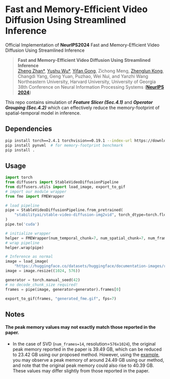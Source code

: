 # Fast and Memory-Efficient Video Diffusion Using Streamlined Inference

Official Implementation of **NeurIPS2024** Fast and Memory-Efficient Video Diffusion Using Streamlined Inference

> **Fast and Memory-Efficient Video Diffusion Using Streamlined Inference**   
> [Zheng Zhan*](https://zhanzheng8585.github.io), [Yushu Wu*](https://scholar.google.com/citations?user=3hEDsFYAAAAJ&hl=en), [Yifan Gong](https://yifanfanfanfan.github.io/),
> Zichong Meng, [Zhenglun Kong](https://zlkong.github.io/homepage/), Changdi Yang, Geng Yuan, Puzhao, Wei Nui, and
> Yanzhi
> Wang  
> Northeastern University, Harvard University, University of Georgia  
> 38th Conference on Neural Information Processing Systems ([**NeurIPS 2024**](https://neurips.cc/Conferences/2024/))



This repo contains simulation of **_Feature Slicer (Sec.4.1)_** and **_Operator Grouping (Sec.4.2)_** which can
effectively reduce the memory-footprint of spatial-temporal model in inference.

## Dependencies

```bash
pip install torch==2.4.1 torchvision==0.19.1 --index-url https://download.pytorch.org/whl/cu121
pip install pynvml  # for memory-footprint benchmark
pip install .
```

## Usage

```python
import torch
from diffusers import StableVideoDiffusionPipeline
from diffusers.utils import load_image, export_to_gif
# import our module wrapper
from fme import FMEWrapper

# load pipeline
pipe = StableVideoDiffusionPipeline.from_pretrained(
    "stabilityai/stable-video-diffusion-img2vid", torch_dtype=torch.float16, variant="fp16"
)
pipe.to('cuda')

# initialize wrapper
helper = FMEWrapper(num_temporal_chunk=7, num_spatial_chunk=7, num_frames=pipe.unet.config.num_frames)
# wrap pipeline
helper.wrap(pipe)

# Inference as normal
image = load_image(
    "https://huggingface.co/datasets/huggingface/documentation-images/resolve/main/diffusers/svd/rocket.png")
image = image.resize((1024, 576))

generator = torch.manual_seed(42)
# no decode_chunk_size required!
frames = pipe(image, generator=generator).frames[0]

export_to_gif(frames, "generated_fme.gif", fps=7)
```

## Notes

#### The peak memory values may not exactly match those reported in the paper.

- In the case of SVD (`num_frames=14`, resolution=`576x1024`), the original peak memory reported in the paper is 39.49
  GB, which can be reduced to 23.42 GB using our proposed method.
  However, using the [example](scripts/fme_stable_video_diffusion.py), you may observe a peak memory of around 24.49 GB
  using our method, and note that the original peak memory could also rise to 40.39 GB.
  These values may differ slightly from those reported in the paper.
